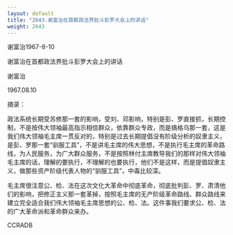 ```yaml
---
layout: default
title: "2643.谢富治在首都政法界批斗彭罗大会上的讲话"
weight: 2643
---
```


谢富治1967-8-10

谢富治在首都政法界批斗彭罗大会上的讲话

谢富治

1967.08.10

摘录：

政法系统长期受苏修那一套的影响，受刘、邓影响，特别是彭、罗直接抓，长期控制，不是按伟大领袖最高指示相信群众，依靠群众专政，而是搞格乌那一套，这是我们伟大领袖毛主席一贯反对的，特别是过去长期提倡没有阶级分析的奴隶主义，是彭、罗那一套“驯服工具”，不是讲毛主席的伟大思想，不是执行毛主席的革命路线，为人民服务，为广大群众服务，不是按照林付主席教导我们的那样对伟大领袖毛主席的话，理解的要执行，不理解的也要执行，他们不是这样，而是提倡奴隶主义，做那些资产阶级代表人物的“驯服工具”，中毒比较深。

毛主席很注意公、检、法在这次文化大革命中彻底革命，彻底批判彭、罗、肃清他们的影响，把修正主义那一套革掉，按照毛主席的无产阶级革命路线、群众路线来建立完全适合我们伟大领袖毛主席思想的公、检、法。这件事我们要求公、检、法的广大革命派和革命群众来办。

CCRADB


